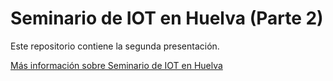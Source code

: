 # Seminario de IOT en Huelva (Parte 2)

Este repositorio contiene la segunda presentación.

[Más información sobre Seminario de IOT en Huelva ](https://speaking.ulisesgascon.com/seminario-iot-huelva-inteligente)
